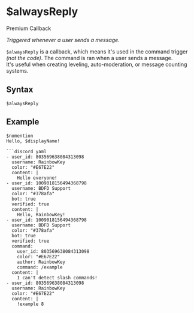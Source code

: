 # $alwaysReply
<div class="functionTags">
  <span id="PremiumTag">Premium</span>
  <span id="CallbackTag">Callback</span>
</div>

*Triggered whenever a user sends a message.*

`$alwaysReply` is a callback, which means it's used in the command trigger *(not the code)*. The command is ran when a user sends a message.\
It's useful when creating leveling, auto-moderation, or message counting systems.

## Syntax
```
$alwaysReply
```

## Example
```
$nomention
Hello, $displayName!
```

```
```discord yaml
- user_id: 803569638084313098
  username: RainbowKey
  color: "#E67E22"
  content: |
    Hello everyone!
- user_id: 1009018156494368798
  username: BDFD Support
  color: "#378afa"
  bot: true
  verified: true
  content: |
    Hello, RainbowKey!
- user_id: 1009018156494368798
  username: BDFD Support
  color: "#378afa"
  bot: true
  verified: true
  command:
    user_id: 803569638084313098
    color: "#E67E22"
    author: RainbowKey
    command: /example
  content: |
    I can't detect slash commands!
- user_id: 803569638084313098
  username: RainbowKey
  color: "#E67E22"
  content: |
    !example 8
```

